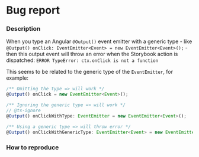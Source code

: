 # Bug report

### Description
When you type an Angular `@Output()` event emitter with a generic type - like `@Output() onClick: EventEmitter<Event> = new EventEmitter<Event>();` - then this output event will throw an error when the Storybook action is dispatched: `ERROR TypeError: ctx.onClick is not a function`

This seems to be related to the generic type of the `EventEmitter`, for example:

```ts
/** Omitting the type => will work */
@Output() onClick = new EventEmitter<Event>();

/** Ignoring the generic type => will work */
// @ts-ignore
@Output() onClickWithType: EventEmitter = new EventEmitter<Event>();

/** Using a generic type => will throw error */
@Output() onClickWithGenericType: EventEmitter<Event> = new EventEmitter<Event>();
```

### How to reproduce

